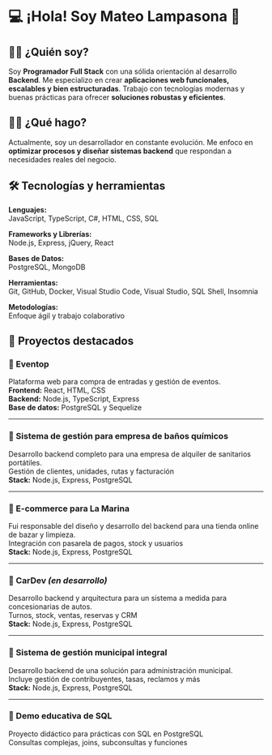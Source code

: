 # 💻 ¡Hola! Soy Mateo Lampasona 👋

## 🙋‍♂️ ¿Quién soy?
Soy **Programador Full Stack** con una sólida orientación al desarrollo **Backend**. Me especializo en crear **aplicaciones web funcionales, escalables y bien estructuradas**. Trabajo con tecnologías modernas y buenas prácticas para ofrecer **soluciones robustas y eficientes**.

## 👨‍💻 ¿Qué hago?
Actualmente, soy un desarrollador en constante evolución. Me enfoco en **optimizar procesos y diseñar sistemas backend** que respondan a necesidades reales del negocio.

## 🛠️ Tecnologías y herramientas

**Lenguajes:**  
JavaScript, TypeScript, C#, HTML, CSS, SQL

**Frameworks y Librerías:**  
Node.js, Express, jQuery, React

**Bases de Datos:**  
PostgreSQL, MongoDB

**Herramientas:**  
Git, GitHub, Docker, Visual Studio Code, Visual Studio, SQL Shell, Insomnia

**Metodologías:**  
Enfoque ágil y trabajo colaborativo

## 🚀 Proyectos destacados

### 🔹 Eventop  
Plataforma web para compra de entradas y gestión de eventos.  
**Frontend:** React, HTML, CSS  
**Backend:** Node.js, TypeScript, Express  
**Base de datos:** PostgreSQL y Sequelize

---

### 🔹 Sistema de gestión para empresa de baños químicos  
Desarrollo backend completo para una empresa de alquiler de sanitarios portátiles.  
Gestión de clientes, unidades, rutas y facturación  
**Stack:** Node.js, Express, PostgreSQL

---

### 🔹 E-commerce para La Marina  
Fui responsable del diseño y desarrollo del backend para una tienda online de bazar y limpieza.  
Integración con pasarela de pagos, stock y usuarios  
**Stack:** Node.js, Express, PostgreSQL

---

### 🔹 CarDev *(en desarrollo)*  
Desarrollo backend y arquitectura para un sistema a medida para concesionarias de autos.  
Turnos, stock, ventas, reservas y CRM  
**Stack:** Node.js, Express, PostgreSQL

---

### 🔹 Sistema de gestión municipal integral  
Desarrollo backend de una solución para administración municipal.  
Incluye gestión de contribuyentes, tasas, reclamos y más  
**Stack:** Node.js, Express, PostgreSQL

---

### 🔹 Demo educativa de SQL  
Proyecto didáctico para prácticas con SQL en PostgreSQL  
Consultas complejas, joins, subconsultas y funciones
